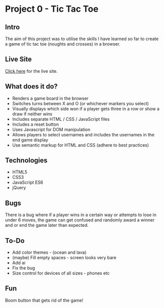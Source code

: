 # Project 0 - Tic Tac Toe

## Intro
The aim of this project was to utilise the skills I have learned so far to create a game of tic tac toe (noughts and crosses) in a browser.

## Live Site
[Click here](https://jeremyetzine.github.io/tic-tac-toe/game.html) for the live site.

## What does it do?
- Renders a game board in the browser
- Switches turns between X and O (or whichever markers you select)
- Visually displays which side won if a player gets three in a row or show a draw if neither wins
- Includes separate HTML / CSS / JavaScript files
- Includes a reset button
- Uses Javascript for DOM manipulation
- Allows players to select usernames and includes the usernames in the end game display
- Use semantic markup for HTML and CSS (adhere to best practices)


## Technologies

- HTML5
- CSS3
- JavaScript ES6
- jQuery

## Bugs
There is a bug where if a player wins in a certain way or attempts to lose in under 6 moves, the game can get confused and randomly award a winner and or end the game later than expected.

## To-Do

- Add color themes - (ocean and lava)
- (maybe) Fill empty spaces - screen looks very bare
- Add ai
- Fix the bug
- Size control for devices of all sizes - phones etc

## Fun
Boom button that gets rid of the game!
